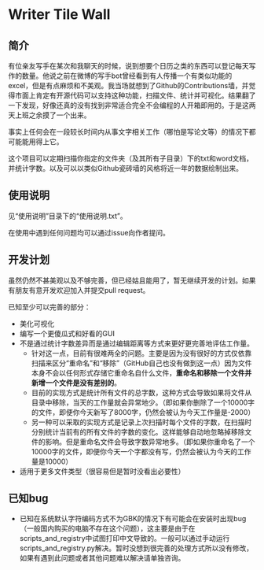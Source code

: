 # Writer Tile Wall
## 简介
有位亲友写手在某次和我聊天的时候，说到想要个日历之类的东西可以登记每天写作的数量。他说之前在微博的写手bot曾经看到有人传播一个有类似功能的excel，但是有点麻烦和不美观。我当场就想到了Github的Contributions墙，并觉得市面上肯定有开源代码可以支持这种功能，扫描文件、统计并可视化。结果翻了一下发现，好像还真的没有找到非常适合完全不会编程的人开箱即用的。于是这两天上班之余摸了一个出来。

事实上任何会在一段较长时间内从事文字相关工作（哪怕是写论文等）的情况下都可能能用得上它。

这个项目可以定期扫描你指定的文件夹（及其所有子目录）下的txt和word文档，并统计字数。以及可以以类似Github瓷砖墙的风格将近一年的数据绘制出来。

## 使用说明
见“使用说明”目录下的“使用说明.txt”。

在使用中遇到任何问题均可以通过issue向作者提问。

## 开发计划
虽然仍然不甚美观以及不够完善，但已经姑且能用了，暂无继续开发的计划。如果有朋友有意开发欢迎加入并提交pull request。

已知至少可以完善的部分：
- 美化可视化
- 编写一个更傻瓜式和好看的GUI
- 不是通过统计字数差异而是通过编辑距离等方式来更好更完善地评估工作量。
    - 针对这一点，目前有很难两全的问题。主要是因为没有很好的方式仅依靠扫描来区分“重命名”和“移除”（GitHub自己也没有做到这一点）因为文件本身不会以任何形式存储它重命名自什么文件，**重命名和移除一个文件并新增一个文件是没有差别的**。
    - 目前的实现方式是统计所有文件的总字数，这种方式会导致如果将文件从目录中移除，当天的工作量就会异常地少。（即如果你删除了一个10000字的文件，即便你今天新写了8000字，仍然会被认为今天工作量是-2000）
    - 另一种可以采取的实现方式是记录上次扫描时每个文件的字数，在扫描时分别统计当前有的所有文件的字数的变化。这样能够自动地忽略掉移除文件的影响。但是重命名文件会导致字数异常地多。（即如果你重命名了一个10000字的文件，即便你今天一个字都没有写，仍然会被认为今天的工作量是10000）
- 适用于更多文件类型（很容易但是暂时没看出必要性）

## 已知bug
- 已知在系统默认字符编码方式不为GBK的情况下有可能会在安装时出现bug（一般国内购买的电脑不存在这个问题），这主要是由于在scripts_and_registry中试图打印中文导致的。一般可以通过手动运行scripts_and_registry.py解决。暂时没想到很完善的处理方式所以没有修改，如果有遇到此问题或者其他问题难以解决请单独咨询。